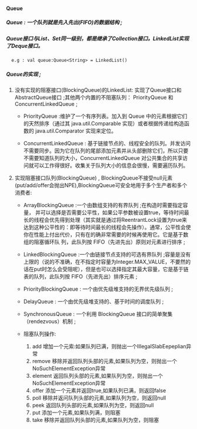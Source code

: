 #### Queue 

##### Queue : 一个队列就是先入先出(FIFO)的数据结构 ;
##### Queue接口与List、Set同一级别，都是继承了Collection接口。LinkedList实现了Deque接口。

      e.g : val queue:Queue<String> = LinkedList()

##### Queue的实现 ;

1. 没有实现的阻塞接口(BlockingQueue)的LinkedList: 实现了Queue接口和AbstractQueue接口 ;其他两个内置的不阻塞队列： PriorityQueue 和 ConcurrentLinkedQueue ;
  
   - PriorityQueue :维护了一个有序列表。加入到 Queue 中的元素根据它们的天然排序（通过其 java.util.Comparable 实现）或者根据传递给构造函数的 java.util.Comparator 实现来定位。
   
   - ConcurrentLinkedQueue : 基于链接节点的、线程安全的队列。并发访问不需要同步。因为它在队列的尾部添加元素并从头部删除它们，所以只要不需要知道队列的大小，ConcurrentLinkedQueue 对公共集合的共享访问就可以工作得很好。收集关于队列大小的信息会很慢，需要遍历队列。
   
2. 实现阻塞接口队列(BlockingQueue) , BlockingQueue不接受null元素(put/add/offer会抛出NPE),BlockingQueue可安全地用于多个生产者和多个消费者:
   
   -   ArrayBlockingQueue :一个由数组支持的有界队列 ;在构造时需要指定容量， 并可以选择是否需要公平性，如果公平参数被设置true，等待时间最长的线程会优先得到处理（其实就是通过将ReentrantLock设置为true来 达到这种公平性的：即等待时间最长的线程会先操作）。通常，公平性会使你在性能上付出代价，只有在的确非常需要的时候再使用它。它是基于数组的阻塞循环队 列，此队列按 FIFO（先进先出）原则对元素进行排序 ;
   
   -   LinkedBlockingQueue :一个由链接节点支持的可选有界队列 ;容量是没有上限的（说的不准确，在不指定时容量为Integer.MAX_VALUE，不要然的话在put时怎么会受阻呢），但是也可以选择指定其最大容量，它是基于链表的队列，此队列按 FIFO（先进先出）排序元素 ;
   
   -   PriorityBlockingQueue : 一个由优先级堆支持的无界优先级队列 ;
   
   -   DelayQueue : 一个由优先级堆支持的、基于时间的调度队列 ;
   
   -   SynchronousQueue  : 一个利用 BlockingQueue 接口的简单聚集（rendezvous）机制 ;
   
   -  阻塞队列操作:
   
      1. add        增加一个元索:如果队列已满，则抛出一个IIIegaISlabEepeplian异常
      2. remove     移除并返回队列头部的元素,如果队列为空，则抛出一个NoSuchElementException异常
      3. element    返回队列头部的元素,如果队列为空，则抛出一个NoSuchElementException异常       
      4. offer      添加一个元素并返回true,如果队列已满，则返回false
      5. poll       移除并返问队列头部的元素,如果队列为空，则返回null
      6. peek       返回队列头部的元素,如果队列为空，则返回null
      7. put        添加一个元素,如果队列满，则阻塞
      8. take        移除并返回队列头部的元素,如果队列为空，则阻塞
       
   
   　　
   
   　　
   　　
   　　
   　　
   　　